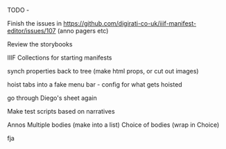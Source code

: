 TODO - 

Finish the issues in https://github.com/digirati-co-uk/iiif-manifest-editor/issues/107
(anno pagers etc)

Review the storybooks

IIIF Collections for starting manifests


synch properties back to tree (make html props, or cut out images)

hoist tabs into a fake menu bar - config for what gets hoisted

go through Diego's sheet again


Make test scripts based on narratives


Annos
Multiple bodies (make into a list)
Choice of bodies (wrap in Choice)

fja
